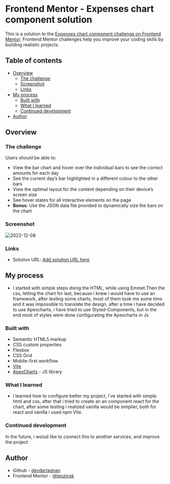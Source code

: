 # Frontend Mentor - Expenses chart component solution

This is a solution to the [Expenses chart component challenge on Frontend Mentor](https://www.frontendmentor.io/challenges/expenses-chart-component-e7yJBUdjwt). Frontend Mentor challenges help you improve your coding skills by building realistic projects. 

## Table of contents

- [Overview](#overview)
  - [The challenge](#the-challenge)
  - [Screenshot](#screenshot)
  - [Links](#links)
- [My process](#my-process)
  - [Built with](#built-with)
  - [What I learned](#what-i-learned)
  - [Continued development](#continued-development)
- [Author](#author)

## Overview

### The challenge

Users should be able to:

- View the bar chart and hover over the individual bars to see the correct amounts for each day
- See the current day’s bar highlighted in a different colour to the other bars
- View the optimal layout for the content depending on their device’s screen size
- See hover states for all interactive elements on the page
- **Bonus**: Use the JSON data file provided to dynamically size the bars on the chart

### Screenshot

![2022-12-08](https://user-images.githubusercontent.com/103390905/206335507-0da3bec3-360a-4763-ad19-3e90623560e8.png)

### Links

- Solution URL: [Add solution URL here](https://apexcharts.com/docs/creating-first-javascript-chart/)


## My process

- I started with simple steps doing the HTML, while using Emmet.Then the css, letting the chart for last, because i knew i would have to use an framework, after testing some charts, most of them took me some time and it was impossible to translate the design, after a time i have decided to use Apexcharts, i have tried to use Styled-Components, but in the end most of styles were done configurating the Apexcharts in Js

### Built with

- Semantic HTML5 markup
- CSS custom properties
- Flexbox
- CSS Grid
- Mobile-first workflow
- [Vite](https://vitejs.dev/)
- [ApexCharts](https://apexcharts.com/docs/creating-first-javascript-chart/) - JS library

### What I learned

- I learned how to configure better my project, i've started with
simple html and css, after that i tried to create an an component react for the chart, after some testing i realized vanilla would be simplier, both for react and vanilla i used npm Vite. 

### Continued development

In the future, i wolud like to connect this to another services, and improve the project

## Author

- Github - [devdartagnan](https://github.com/devdartagnan)
- Frontend Mentor - [@leozinsk](https://www.frontendmentor.io/profile/Leozinsk)
